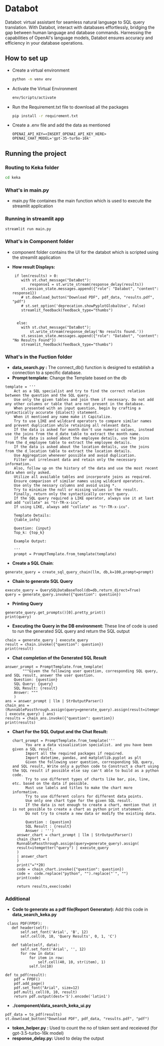 # Databot
Databot:  virtual assistant for seamless natural language to SQL query translation. With Databot, interact with databases effortlessly, bridging the gap between human language and database commands. Harnessing the capabilities of OpenAI's language models, Databot ensures accuracy and efficiency in your database operations.
## How to set up
- Create a virtual environment
  ```bash
  python -m venv env
  ```
- Activate the Virtual Environment
  ``` bash
  env/Scripts/activate
  ```
- Run the Requirement.txt file to download all the packages
  ```bash
  pip install -r requirement.txt       
  ```
- Create a .env file and add the data as mentioned

    ```
    OPENAI_API_KEY=<INSERT_OPENAI_API_KEY_HERE>
    OPENAI_CHAT_MODEL='gpt-35-turbo-16k'
    ```
## Running the project 

### Routing to Keka folder
```bash
cd keka
```
### What's in main.py

- main.py file containes the main function which is used to execute the streamlit application 

### Running in streamlit app 
```bash
streamlit run main.py
```

### What's in Component folder

- component folder contains the UI for the databot which is scripted using the streamlit application

- **How result Displays:**
  ```
   if len(results) > 0:
      with st.chat_message("DataBot"):
          response1 = st.write_stream(response_delay(results))
      st.session_state.messages.append({"role": "Databot", "content": response1})
      # st.download_button("Download PDF", pdf_data, "results.pdf", "pdf")
      # st.set_option('deprecation.showPyplotGlobalUse', False)
      streamlit_feedback(feedback_type="thumbs")

      
    else:
      with st.chat_message("DataBot"):
          st.write_stream(response_delay('No results found.'))
      st.session_state.messages.append({"role": "Databot", "content": "No Results Found"})
      streamlit_feedback(feedback_type="thumbs")
  ```

### What's in the Fuction folder
- **data_search.py :** The connect_db() function is designed to establish a connection to a specific database. 
- **Prompt template:** Change the Template based on the db 
```
template = '''
    Act as a SQL specialist and try to find the correct relation between the question and the SQL query.  
    Use only the given tables and join them if necessary. Do not add any other columns or table that are not present in the database.
    When presented with an input question, begin by crafting a syntactically accurate {dialect} statement.  
    When it mentioed any name make it Capitalize.
    Try to use LIKE and wildcard operators to compare similar names and prevent duplication while retaining all relevant data.
    If the data is asked for month don't use numeric values, instead use the joins from the d_date table to extract the month name. 
    If the data is asked about the employee details, use the joins from the d_employee table to extract the employee details.
    If the data is asked about the location details, use the joins from the d_location table to extract the location details.
    Use Aggregation whenever possible and avoid duplication.
    Filter out irrelevant data and retain only the necessary information.
    Also, follow up on the history of the data and use the most recent data when only asked.
    Utilize all available tables and incorporate joins as required. 
    Ensure comparison of similar names using wildcard operators.
    Use only the nessary columns and avoid using *.
    Try to minimize the null or missing values in the result.
    Finally, return only the syntactically correct query.
    If the SQL query required a LIKE operator, always use it at last and add "collate" as "tr-TR-x-icu".
    If using LIKE, always add "collate" as "tr-TR-x-icu".

    Template Details:
    {table_info}

    Question: {input}
    Top_k: {top_k}

    Example Output:

    '''
    prompt = PromptTemplate.from_template(template)
  ```

  - **Create a SQL Chain**: 
  ```
  generate_query = create_sql_query_chain(llm, db,k=100,prompt=prompt)
  ```
  - **Chain to generate SQL Query**
  ```
  execute_query = QuerySQLDataBaseTool(db=db,return_direct=True)
  query = generate_query.invoke({"question": question})
  ```
  - **Printing Query**
  ```
  generate_query.get_prompts()[0].pretty_print()
  print(query)
  ```
 - **Executing the Query in the DB environment:** These line of code is used to run the generated SQL query and return the SQL output
  ```
  chain = generate_query | execute_query
  result = chain.invoke({"question": question})
  print(result)
  ```

  - **Chat completion of the Generated SQL Result**
```
answer_prompt = PromptTemplate.from_template(
        """Given the following user question, corresponding SQL query, and SQL result, answer the user question.
    Question: {question}
    SQL Query: {query}
    SQL Result: {result}
    Answer: """
    )
ans = answer_prompt | llm | StrOutputParser()
chain_ans = (RunnablePassthrough.assign(query=generate_query).assign(result=itemgetter("query") | execute_query) | ans)
results = chain_ans.invoke({"question": question})
print(results)
```
- **Chart For the SQL Output and the Chat Result:**
  ```
  chart_prompt = PromptTemplate.from_template('''
        You are a data visualization specialist. and you have been given a SQL result. 
        Import all the required packages if required.  
        Import datetime, pandas, and matplotlib.pyplot as plt           
        Given the following user question, corresponding SQL query, and SQL result, Write only a python code to Construct a chart using the SQL result if possible else say can't able to build as a python code.
        Try to use different types of charts like bar, pie, line, etc. based on the data if possible.
        Must use labels and titles to make the chart more informative.
        Try to use different colors for different data points.
        Use only one chart type for the given SQL result.
        If the data is not enough to create a chart, mention that it is not possible to create a chart as python print statement.
        Do not try to create a new data or modify the existing data.
                                                
        Question : {question}
        SQL Result : {result}
        Answer : ''')
    answer_chart = chart_prompt | llm | StrOutputParser()
    chain_chart = (
    RunnablePassthrough.assign(query=generate_query).assign(
    result=itemgetter("query") | execute_query
    )
    | answer_chart
    )
    print("="*20)
    code = chain_chart.invoke({"question": question})
    code =  code.replace("python", "").replace("`", "")
    print(code)

    return results,exec(code)
  ```

### Additional
- **Code to generate as a pdf file(Report Generator):** Add this code in **data_search_keka.py** 
 ```
  class PDF(FPDF):
    def header(self):
        self.set_font('Arial', 'B', 12)
        self.cell(0, 10, 'Query Results', 0, 1, 'C')

    def table(self, data):
        self.set_font('Arial', '', 12)
        for row in data:
            for item in row:
                self.cell(40, 10, str(item), 1)
            self.ln(10)
  ```

```
def to_pdf(result):
    pdf = FPDF()
    pdf.add_page()
    pdf.set_font("Arial", size=12)
    pdf.multi_cell(0, 10, result)
    return pdf.output(dest='S').encode('latin1')
```

- **./component/data_search_keka_ui.py**
```
pdf_data = to_pdf(results)
st.download_button("Download PDF", pdf_data, "results.pdf", "pdf")
```

- **token_helper.py :** Used to count the no of token sent and receieved (for gpt-3.5-turbo-16k model)
- **response_delay.py:** Used to delay the output